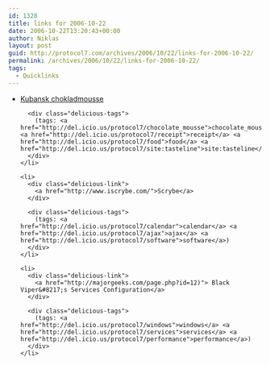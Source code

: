 ```yaml
---
id: 1328
title: links for 2006-10-22
date: 2006-10-22T13:20:43+00:00
author: Niklas
layout: post
guid: http://protocol7.com/archives/2006/10/22/links-for-2006-10-22/
permalink: /archives/2006/10/22/links-for-2006-10-22/
tags:
  - Quicklinks
---
```

<div class='microid-4f09387d3f31085b48295bce0c4b4c4c55197a93'>
  <ul class="delicious">
    <li>
      <div class="delicious-link">
        <a href="http://www.tasteline.com/default.ns?strItemID=showRecipe&#038;intChannelID=&#038;lngRID=7919&#038;tlfo=0">Kubansk chokladmousse</a>
      </div>
      
      <div class="delicious-tags">
        (tags: <a href="http://del.icio.us/protocol7/chocolate_mousse">chocolate_mousse</a> <a href="http://del.icio.us/protocol7/receipt">receipt</a> <a href="http://del.icio.us/protocol7/food">food</a> <a href="http://del.icio.us/protocol7/site:tasteline">site:tasteline</a>)
      </div>
    </li>
    
    <li>
      <div class="delicious-link">
        <a href="http://www.iscrybe.com/">Scrybe</a>
      </div>
      
      <div class="delicious-tags">
        (tags: <a href="http://del.icio.us/protocol7/calendar">calendar</a> <a href="http://del.icio.us/protocol7/ajax">ajax</a> <a href="http://del.icio.us/protocol7/software">software</a>)
      </div>
    </li>
    
    <li>
      <div class="delicious-link">
        <a href="http://majorgeeks.com/page.php?id=12)"> Black Viper&#8217;s Services Configuration</a>
      </div>
      
      <div class="delicious-tags">
        (tags: <a href="http://del.icio.us/protocol7/windows">windows</a> <a href="http://del.icio.us/protocol7/services">services</a> <a href="http://del.icio.us/protocol7/performance">performance</a>)
      </div>
    </li>
  </ul>
</div>